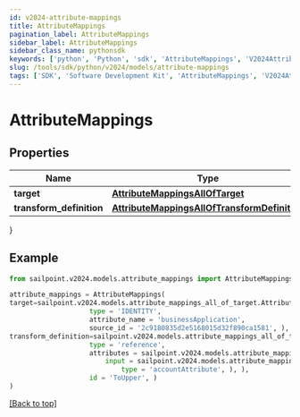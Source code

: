 ```yaml
---
id: v2024-attribute-mappings
title: AttributeMappings
pagination_label: AttributeMappings
sidebar_label: AttributeMappings
sidebar_class_name: pythonsdk
keywords: ['python', 'Python', 'sdk', 'AttributeMappings', 'V2024AttributeMappings'] 
slug: /tools/sdk/python/v2024/models/attribute-mappings
tags: ['SDK', 'Software Development Kit', 'AttributeMappings', 'V2024AttributeMappings']
---
```


# AttributeMappings


## Properties

Name | Type | Description | Notes
------------ | ------------- | ------------- | -------------
**target** | [**AttributeMappingsAllOfTarget**](attribute-mappings-all-of-target) |  | [optional] 
**transform_definition** | [**AttributeMappingsAllOfTransformDefinition**](attribute-mappings-all-of-transform-definition) |  | [optional] 
}

## Example

```python
from sailpoint.v2024.models.attribute_mappings import AttributeMappings

attribute_mappings = AttributeMappings(
target=sailpoint.v2024.models.attribute_mappings_all_of_target.AttributeMappings_allOf_target(
                    type = 'IDENTITY', 
                    attribute_name = 'businessApplication', 
                    source_id = '2c9180835d2e5168015d32f890ca1581', ),
transform_definition=sailpoint.v2024.models.attribute_mappings_all_of_transform_definition.AttributeMappings_allOf_transformDefinition(
                    type = 'reference', 
                    attributes = sailpoint.v2024.models.attribute_mappings_all_of_transform_definition_attributes.AttributeMappings_allOf_transformDefinition_attributes(
                        input = sailpoint.v2024.models.attribute_mappings_all_of_transform_definition_attributes_input.AttributeMappings_allOf_transformDefinition_attributes_input(
                            type = 'accountAttribute', ), ), 
                    id = 'ToUpper', )
)

```
[[Back to top]](#) 

